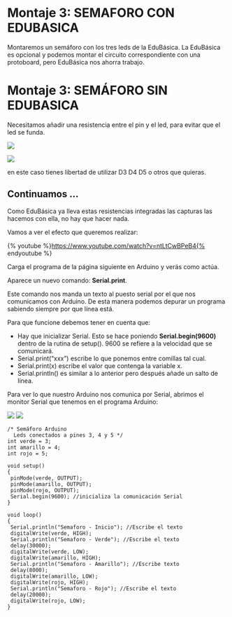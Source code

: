
# Montaje 3: SEMAFORO CON EDUBASICA

Montaremos un semáforo con los tres leds de la EduBásica. La EduBásica es opcional y podemos montar el circuito correspondiente con una protoboard, pero EduBásica nos ahorra trabajo. 

# Montaje 3: SEMÁFORO SIN EDUBASICA

Necesitamos añadir una resistencia entre el pin y el led, para evitar que el led se funda. 

![](img/m2img0.png)

![](/assets/Selección_001.png)

en este caso tienes libertad de utilizar D3 D4 D5 o otros que quieras.

## Continuamos ...
Como EduBásica ya lleva estas resistencias integradas las capturas las hacemos con ella, no hay que hacer nada.

Vamos a ver el efecto que queremos realizar:

{% youtube %}https://www.youtube.com/watch?v=ntLtCwBPeB4{% endyoutube %}

Carga el programa de la página siguiente en Arduino y verás como actúa.

Aparece un nuevo comando: **Serial.print**.

Este comando nos manda un texto al puesto serial por el que nos comunicamos con Arduino. De esta manera podemos depurar un programa sabiendo siempre por que línea está.

Para que funcione debemos tener en cuenta que:

- Hay que inicializar Serial. Esto se hace poniendo **Serial.begin(9600)** dentro de la rutina de setup(). 9600 se refiere a la velocidad que se comunicará.
- Serial.print(“xxx”) escribe lo que ponemos entre comillas tal cual.
- Serial.print(x) escribe el valor que contenga la variable x.
- Serial.println() es similar a lo anterior pero después añade un salto de línea.

Para ver lo que nuestro Arduino nos comunica por Serial, abrimos el monitor Serial que tenemos en el programa Arduino:

![](img/m2img3.png)
![](img/Captura_de_pantalla_2015-05-19_a_las_12.00.34.png)

```cpp+lineNumbers:true
/* Semáforo Arduino
  Leds conectados a pines 3, 4 y 5 */
int verde = 3;
int amarillo = 4;
int rojo = 5;

void setup()
{
 pinMode(verde, OUTPUT);
 pinMode(amarillo, OUTPUT);
 pinMode(rojo, OUTPUT);
 Serial.begin(9600); //inicializa la comunicación Serial
}

void loop()
{
 Serial.println("Semaforo - Inicio"); //Escribe el texto 
 digitalWrite(verde, HIGH);
 Serial.println("Semaforo - Verde"); //Escribe el texto
 delay(30000);
 digitalWrite(verde, LOW);
 digitalWrite(amarillo, HIGH);
 Serial.println("Semaforo - Amarillo"); //Escribe texto
 delay(8000);
 digitalWrite(amarillo, LOW);
 digitalWrite(rojo, HIGH);
 Serial.println("Semaforo - Rojo"); //Escribe el texto
 delay(20000);
 digitalWrite(rojo, LOW);
}
```
